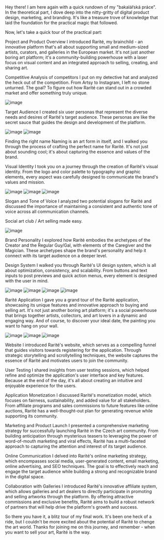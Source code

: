 Hey there! I am here again with a quick rundown of my "bakalářská práce". In the theoretical part, I dove deep into the nitty-gritty of digital product design, marketing, and branding. It's like a treasure trove of knowledge that laid the foundation for the practical magic that followed.

Now, let's take a quick tour of the practical part:

Project and Product Overview
I introduced Rarité, my brainchild - an innovative platform that's all about supporting small and medium-sized artists, curators, and galleries in the European market. It's not just another boring art platform; it's a community-building powerhouse with a laser focus on visual content and an integrated approach to selling, creating, and sharing art.

Competitive Analysis of competitors 
I put on my detective hat and analyzed the heck out of the competition. From Artsy to Instagram, I left no stone unturned. The goal? To figure out how Rarité can stand out in a crowded market and offer something truly unique.

![image](https://github.com/Stolgeth/english-for-designers/assets/133216768/747788a4-67bd-4490-a22b-308d4ddbcd75)


Target Audience
I created six user personas that represent the diverse needs and desires of Rarité's target audience. These personas are like the secret sauce that guides the design and development of the platform.

![image](https://github.com/Stolgeth/english-for-designers/assets/133216768/d484eb58-f497-4658-a8e8-f86a92a84474)
![image](https://github.com/Stolgeth/english-for-designers/assets/133216768/9bff4b25-e583-4b2a-9c53-eacf383275af)


Finding the right name
Naming is an art form in itself, and I walked you through the process of crafting the perfect name for Rarité. It's not just about sounding cool; it's about capturing the essence and values of the brand.

Visual Identity
I took you on a journey through the creation of Rarité's visual identity. From the logo and color palette to typography and graphic elements, every aspect was carefully designed to communicate the brand's values and mission.

![image](https://github.com/Stolgeth/english-for-designers/assets/133216768/74cd30ef-fdd3-4eec-9b7b-632fc20d9cf6)
![image](https://github.com/Stolgeth/english-for-designers/assets/133216768/847516bc-fa67-4d29-895f-19545c4bc558)
![image](https://github.com/Stolgeth/english-for-designers/assets/133216768/643d79ae-d14b-44fa-9048-351e545aee21)

Slogan and Tone of Voice
I analyzed two potential slogans for Rarité and discussed the importance of maintaining a consistent and authentic tone of voice across all communication channels.

Social art club / Art selling made easy.

![image](https://github.com/Stolgeth/english-for-designers/assets/133216768/642a08ba-3ecf-4676-9002-7bb7e4fd1f33)

Brand Personality
I explored how Rarité embodies the archetypes of the Creator and the Regular Guy/Gal, with elements of the Caregiver and the Magician. These archetypes shape the brand's personality and help it connect with its target audience on a deeper level.

Design System
I walked you through Rarité's UI design system, which is all about optimization, consistency, and scalability. From buttons and text inputs to post previews and quick action menus, every element is designed with the user in mind.

![image](https://github.com/Stolgeth/english-for-designers/assets/133216768/64530aff-9ddf-4414-aaef-7b8cd5141417)
![image](https://github.com/Stolgeth/english-for-designers/assets/133216768/b2db6b3e-f412-42b2-be9e-8613886c086e)
![image](https://github.com/Stolgeth/english-for-designers/assets/133216768/6ba13753-fa41-43cf-8e1f-bdc384267fe7)
![image](https://github.com/Stolgeth/english-for-designers/assets/133216768/b337cd1a-bd28-4265-a406-647b50f3f507)

Rarité Application
I gave you a grand tour of the Rarité application, showcasing its unique features and innovative approach to buying and selling art. It's not just another boring art platform; it's a social powerhouse that brings together artists, collectors, and art lovers in a dynamic and engaging way. And of course, to discover your ideal date, the painting you want to hang on your wall.

![image](https://github.com/Stolgeth/english-for-designers/assets/133216768/95516fca-340f-4470-bf86-5ca8d2525b48)
![image](https://github.com/Stolgeth/english-for-designers/assets/133216768/818e2d5f-1e1a-4837-801f-0a08cb6ed3c1)
![image](https://github.com/Stolgeth/english-for-designers/assets/133216768/043c8c91-a9cf-4821-a55a-0e4674138894)

Website
I introduced Rarité's website, which serves as a compelling funnel that guides visitors towards registering for the application. Through strategic storytelling and scrollytelling techniques, the website captures the essence of Rarité and motivates users to join the community.

User Testing
I shared insights from user testing sessions, which helped refine and optimize the application's user interface and key features. Because at the end of the day, it's all about creating an intuitive and enjoyable experience for the users.

Application Monetization
I discussed Rarité's monetization model, which focuses on fairness, sustainability, and added value for all stakeholders. From affiliate programs and sales commissions to future features like online auctions, Rarité has a well-thought-out plan for generating revenue while supporting its community.

Marketing and Product Launch
I presented a comprehensive marketing strategy for successfully launching Rarité in the Czech art community. From building anticipation through mysterious teasers to leveraging the power of word-of-mouth marketing and viral effects, Rarité has a multi-faceted approach to capturing the attention and interest of its target audience.

Online Communication
I delved into Rarité's online marketing strategy, which encompasses social media, user-generated content, email marketing, online advertising, and SEO techniques. The goal is to effectively reach and engage the target audience while building a strong and recognizable brand in the digital space.

Collaboration with Galleries
I introduced Rarité's innovative affiliate system, which allows galleries and art dealers to directly participate in promoting and selling artworks through the platform. By offering attractive commissions and exclusive benefits, Rarité aims to build a robust network of partners that will help drive the platform's growth and success.

So there you have it, a blitz tour of my final work. It's been one heck of a ride, but I couldn't be more excited about the potential of Rarité to chenge the art world. Thanks for joining me on this journey, and remember - when you want to sell your art, Rarité is the way. 
